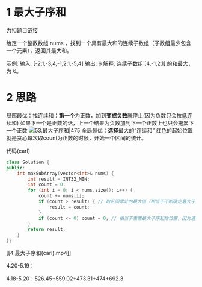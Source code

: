 # 1 最大子序和

[力扣题目链接](https://leetcode-cn.com/problems/maximum-subarray/)

	
给定一个整数数组 nums ，找到一个具有最大和的连续子数组（子数组最少包含一个元素），返回其最大和。

示例: 输入: [-2,1,-3,4,-1,2,1,-5,4] 输出: 6 解释: 连续子数组 [4,-1,2,1] 的和最大，为 6。


# 2 思路

局部最优：找连续和：**第一个**为正数，加到**变成负数**就停止(因为负数只会拉低连续和)
	如果下一个是正数的话，上一个结果为负数加到下一个正数上也只会拖累下一个正数
![53.最大子序和|475](https://code-thinking.cdn.bcebos.com/gifs/53.%E6%9C%80%E5%A4%A7%E5%AD%90%E5%BA%8F%E5%92%8C.gif)
全局最优：**选择**最大的“连续和”
红色的起始位置就是贪心每次取count为正数的时候，开始一个区间的统计。

代码(carl)
```cpp
class Solution {
public:
    int maxSubArray(vector<int>& nums) {
        int result = INT32_MIN;
        int count = 0;
        for (int i = 0; i < nums.size(); i++) {
            count += nums[i];
            if (count > result) { // 取区间累计的最大值（相当于不断确定最大子序终止位置）
                result = count;
            }
            if (count <= 0) count = 0; // 相当于重置最大子序起始位置，因为遇到负数一定是拉低总和
        }
        return result;
    }
};
```

[[4.最大子序和(carl).mp4]]



4.20-5.19：

4.18-5.20：526.45+559.02+473.31+474+692.3



